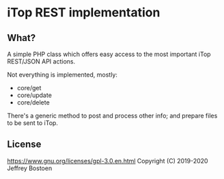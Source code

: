 # iTop REST implementation

## What?
A simple PHP class which offers easy access to the most important iTop REST/JSON API actions.

Not everything is implemented, mostly:
* core/get
* core/update
* core/delete

There's a generic method to post and process other info; and prepare files to be sent to iTop.

## License
https://www.gnu.org/licenses/gpl-3.0.en.html
Copyright (C) 2019-2020 Jeffrey Bostoen
